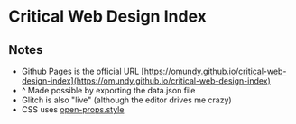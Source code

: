 # Critical Web Design Index



## Notes

- Github Pages is the official URL [https://omundy.github.io/critical-web-design-index](https://omundy.github.io/critical-web-design-index)
- ^ Made possible by exporting the data.json file
- Glitch is also "live" (although the editor drives me crazy)
- CSS uses [open-props.style](https://open-props.style/)

